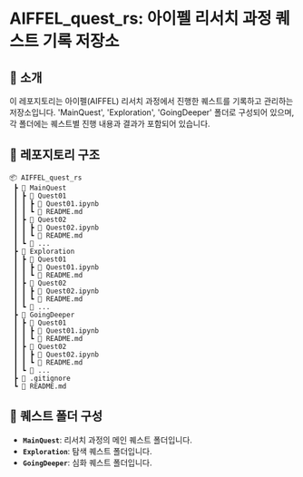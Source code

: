 # AIFFEL_quest_rs: 아이펠 리서치 과정 퀘스트 기록 저장소

## 📝 소개
이 레포지토리는 아이펠(AIFFEL) 리서치 과정에서 진행한 퀘스트를 기록하고 관리하는 저장소입니다. 'MainQuest', 'Exploration', 'GoingDeeper' 폴더로 구성되어 있으며, 각 폴더에는 퀘스트별 진행 내용과 결과가 포함되어 있습니다.

## 📁 레포지토리 구조
```
📦 AIFFEL_quest_rs
 ┣ 📂 MainQuest
 ┃ ┣ 📂 Quest01
 ┃ ┃ ┣ 📜 Quest01.ipynb
 ┃ ┃ ┗ 📜 README.md
 ┃ ┣ 📂 Quest02
 ┃ ┃ ┣ 📜 Quest02.ipynb
 ┃ ┃ ┗ 📜 README.md
 ┃ ┗ 📜 ...
 ┣ 📂 Exploration
 ┃ ┣ 📂 Quest01
 ┃ ┃ ┣ 📜 Quest01.ipynb
 ┃ ┃ ┗ 📜 README.md
 ┃ ┣ 📂 Quest02
 ┃ ┃ ┣ 📜 Quest02.ipynb
 ┃ ┃ ┗ 📜 README.md
 ┃ ┗ 📜 ...
 ┣ 📂 GoingDeeper
 ┃ ┣ 📂 Quest01
 ┃ ┃ ┣ 📜 Quest01.ipynb
 ┃ ┃ ┗ 📜 README.md
 ┃ ┣ 📂 Quest02
 ┃ ┃ ┣ 📜 Quest02.ipynb
 ┃ ┃ ┗ 📜 README.md
 ┃ ┗ 📜 ...
 ┣ 📜 .gitignore
 ┗ 📜 README.md
```

## 📜 퀘스트 폴더 구성
*   **`MainQuest`**: 리서치 과정의 메인 퀘스트 폴더입니다.
*   **`Exploration`**: 탐색 퀘스트 폴더입니다.
*   **`GoingDeeper`**: 심화 퀘스트 폴더입니다.
